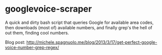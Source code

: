 googlevoice-scraper
===================

A quick and dirty bash script that queries Google for available area codes, then downloads (most of) available numbers, and finally grep's the hell of out them, finding cool numbers.

Blog post: http://michele.spagnuolo.me/blog/2013/3/17/get-perfect-google-voice-number-grep-regex/
